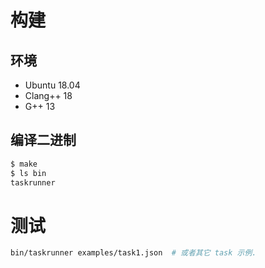 # 构建
## 环境

- Ubuntu 18.04
- Clang++ 18
- G++ 13

## 编译二进制

```bash
$ make
$ ls bin
taskrunner
```

# 测试

```bash
bin/taskrunner examples/task1.json  # 或者其它 task 示例.
```
